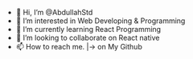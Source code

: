 - 👋 Hi, I’m @AbdullahStd 
- 👀 I’m interested in Web Developing & Programming
- 🌱 I’m currently learning React Programming
- 💞️ I’m looking to collaborate on React native
- 📫 How to reach me. |-> on My Github

<!---
AbdullahStd/AbdullahStd is a ✨ special ✨ repository because its `README.md` (this file) appears on your GitHub profile.
You can click the Preview link to take a look at your changes.
--->
